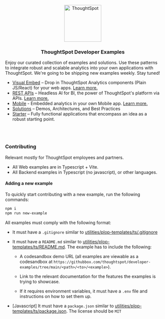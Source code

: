 <p align="center">
    <img src="https://raw.githubusercontent.com/thoughtspot/visual-embed-sdk/main/static/doc-images/images/TS-Logo-black-no-bg.svg" width=120 align="center" alt="ThoughtSpot" />
    <h3 align="center">ThoughtSpot Developer Examples</h3>
</p>

Enjoy our curated collection of examples and solutions. Use these patterns to integrate robust and scalable analytics into your own applications with ThoughtSpot.
We're going to be shipping new examples weekly. Stay tuned!

- [Visual Embed](/visual-embed) – Drop in ThoughtSpot Analytics components (Plain JS/React) for your web apps. [Learn more.](https://developers.thoughtspot.com/docs/getting-started)
- [REST APIs](/rest-api) – Headless AI for BI, the power of ThoughtSpot's platform via APIs. [Learn more.](https://developers.thoughtspot.com/docs/rest-apis)
- [Mobile](/mobile) - Embedded analytics in your own Mobile app. [Learn more.](https://developers.thoughtspot.com/docs)
- [Solutions](/solutions) – Demos, Architectures, and Best Practices
- [Starter](/starter) – Fully functional applications that encompass an idea as a robust starting point.

<br/>
<br/>

### Contributing

Relevant mostly for ThoughtSpot employees and partners.

- All Web examples are in Typescript + Vite.
- All Backend examples in Typescript (no javascript), or other languages.

#### Adding a new example

To quickly start contributing with a new example, run the following commands:

```bash
npm i
npm run new-example
```

All examples must comply with the following format:

- It must have a `.gitignore` similar to [utilities/plop-templates/ts/.gitignore](./utilities/plop-templates/ts/.gitignore)

- It must have a `README.md` similar to [utilities/plop-templates/ts/README.md](./plop-templates/example/README.md). The example has to include the following:
    - A codesandbox demo URL (all examples are viewable as a codesandbox at `https://githubbox.com/thoughtspot/developer-examples/tree/main/<path>/<to>/<example>`).

    - Link to the relevant documentation for the features the examples is trying to showcase.

    - If it requires environment variables, it must have a `.env` file and instructions on how to set them up.

- [Javascript] It must have a `package.json` similar to [utilities/plop-templates/ts/package.json](./utilities/plop-templates/ts/package.json). The license should be `MIT`